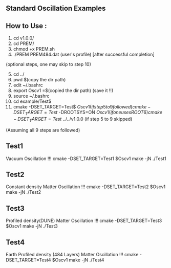 
## Standard Oscillation Examples

## How to Use :
1. cd v1.0.0/
2. cd PREM/
3. chmod +x PREM.sh
4. ./PREM
   PREM484.dat (user's profile)
   [after successful completion]

(optional steps, one may skip to step 10)

5. cd ../
6. pwd $(copy the dir path)
7. edit ~/.bashrc
8. export Oscv1 =$(copied the dir path) (save it !!)
9. source ~/.bashrc
10. cd example/Test$
11. cmake -DSET_TARGET=Test$ $Oscv1        (if step 5 to 9 followed)
    cmake -DSET_TARGET=Test$ -DROOTSYS=ON $Oscv1 (if one uses ROOT6)
    cmake -DSET_TARGET=Test$ ../../v1.0.0   (if step 5 to 9 skipped)

(Assuming all 9 steps are followed)
## Test1
  Vacuum Oscillation !!!
  cmake -DSET_TARGET=Test1 $Oscv1
  make -jN
  ./Test1

## Test2
  Constant density Matter Oscillation !!!
  cmake -DSET_TARGET=Test2 $Oscv1
  make -jN
  ./Test2

## Test3
  Profiled density(DUNE) Matter Oscillation !!!
  cmake -DSET_TARGET=Test3 $Oscv1
  make -jN
  ./Test3

## Test4
  Earth Profiled density (484 Layers) Matter Oscillation !!!
  cmake -DSET_TARGET=Test4 $Oscv1
  make -jN
  ./Test4




